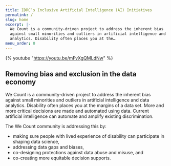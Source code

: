```yaml
---
title: IDRC’s Inclusive Artificial Intelligence (AI) Initiatives
permalink: /
slug: home
excerpt: |-
  We Count is a community-driven project to address the inherent bias
  against small minorities and outliers in artificial intelligence and data
  analytics. Disability often places you at the…
menu_order: 0
---
```

{% youtube "https://youtu.be/mFvXgQMLdNw" %}

## Removing bias and exclusion in the data economy

We Count is a community-driven project to address the inherent bias against small minorities and outliers in artificial intelligence and data analytics. Disability often places you at the margins of a data set. More and more critical decisions are made and automated using data. Current artificial intelligence can automate and amplify existing discrimination.

The We Count community is addressing this by:

* making sure people with lived experience of disability can participate in shaping data science,
* addressing data gaps and biases,
* co-designing protections against data abuse and misuse, and
* co-creating more equitable decision supports.